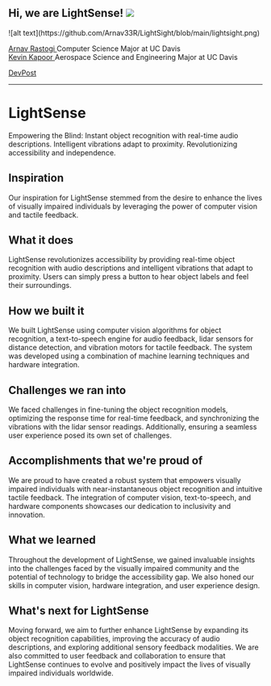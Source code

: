 <h2> Hi, we are LightSense! <img src="https://media.giphy.com/media/mGcNjsfWAjY5AEZNw6/giphy.gif" width="50"></h2>
![alt text](https://github.com/Arnav33R/LightSight/blob/main/lightsight.png)
<p>
  <a href="https://linkedin.com/in/arnav-rastogi">Arnav Rastogi </a>Computer Science Major at UC Davis</br>
  <a href="https://www.linkedin.com/in/kevin-kapoor-90572821a/">Kevin Kapoor </a>Aerospace Science and Engineering Major at UC Davis
</p>

[DevPost](https://devpost.com/software/visionverse?ref_content=user-portfolio&ref_feature=in_progress)

---



# LightSense
Empowering the Blind: Instant object recognition with real-time audio descriptions. Intelligent vibrations adapt to proximity. Revolutionizing accessibility and independence.

## Inspiration
Our inspiration for LightSense stemmed from the desire to enhance the lives of visually impaired individuals by leveraging the power of computer vision and tactile feedback.

## What it does
LightSense revolutionizes accessibility by providing real-time object recognition with audio descriptions and intelligent vibrations that adapt to proximity. Users can simply press a button to hear object labels and feel their surroundings.

## How we built it
We built LightSense using computer vision algorithms for object recognition, a text-to-speech engine for audio feedback, lidar sensors for distance detection, and vibration motors for tactile feedback. The system was developed using a combination of machine learning techniques and hardware integration.

## Challenges we ran into
We faced challenges in fine-tuning the object recognition models, optimizing the response time for real-time feedback, and synchronizing the vibrations with the lidar sensor readings. Additionally, ensuring a seamless user experience posed its own set of challenges.

## Accomplishments that we're proud of
We are proud to have created a robust system that empowers visually impaired individuals with near-instantaneous object recognition and intuitive tactile feedback. The integration of computer vision, text-to-speech, and hardware components showcases our dedication to inclusivity and innovation.

## What we learned
Throughout the development of LightSense, we gained invaluable insights into the challenges faced by the visually impaired community and the potential of technology to bridge the accessibility gap. We also honed our skills in computer vision, hardware integration, and user experience design.

## What's next for LightSense
Moving forward, we aim to further enhance LightSense by expanding its object recognition capabilities, improving the accuracy of audio descriptions, and exploring additional sensory feedback modalities. We are also committed to user feedback and collaboration to ensure that LightSense continues to evolve and positively impact the lives of visually impaired individuals worldwide.
